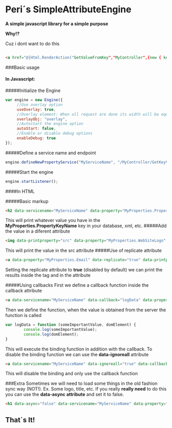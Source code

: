 # Peri´s SimpleAttributeEngine
**A simple javascript library for a simple purpose**

**Why!?**

Cuz i dont want to do this

``` html

<a href="@{Html.RenderAction("GetValueFromKey","MyController",{new { key="awesomeKey"  }})}"> @{Html.RenderAction("GetValueFromKey","MyController",{new {key="awesomeKey"}})}</a>

```


###Basic usage
#### In Javascript:
#####Initialize the Engine
```javascript
var engine = new Engine({
     //Use overlay option
     useOverlay: true,
     //Overlay element: When all request are done its width will be equal to 0%
     overlayObj: "overlay",
     //Autostart the engine option
     autoStart: false,
     //Enable or disable debug options
     enableDebug: true
});
```

#####Define a service name and endpoint
```javascript
engine.defineNewPropertyService("MyServiceName", "/MyController/GetKeyValuePropsByKey");
```
#####Start the engine
```javascript
engine.startListener();
```

####In HTML

#####Basic markup
``` html
<h2 data-servicename="MyServiceName" data-property="MyProperties.PropertyKeyName"></h2>
```
This will print whatever value you have in the **MyProperties.PropertyKeyName** key in your database, xml, etc.
#####Add the value in a diferent attribute
``` html
<img data-printproperty="src" data-property="MyProperties.WebSiteLogo" data-servicename="MyServiceName"  />
```
This will print the value in the src attribute
#####Use of replicate attribute
``` html
<a data-property="MyProperties.Email" data-replicate="true" data-printproperty="href" data-servicename="MyServiceName"></a>
```
Setting the replicate attribute to **true** (disabled by default) we can print the results inside the tag and in the attribute

#####Using callbacks
First we define a callback function inside the callback attribute
``` html
<a data-servicename="MyServiceName" data-callback="logData" data-property="MyProperties.SomeImportantValue"></a>
```
Then we define the function, when the value is obtained from the server the function is called
``` javascript
var logData = function (someImportantValue, domElement) {
        console.log(someImportantValue);
        console.log(domElement);
}
```
This will execute the binding function in addition with the callback.
To disable the binding function we can use the **data-ignoreall** attribute
``` html
<a data-servicename="MyServiceName" data-ignoreall="true" data-callback="logData" data-property="MyProperties.SomeImportantValue"></a>
```
This will disable the binding and only use the callback function

###Extra
Sometimes we will need to load some things in the old fashion sync way (NOT!).
Ex. Some logo, title, etc.
If you really **really need** to do this you can use the **data-async attribute** and set it to false.
``` html
<h1 data-async="false" data-servicename="MyServiceName" data-property="MyProperties.SomeUberImportantTitleThatMustBeDisplayedASAP"></h1>
```

## That´s It! ##
